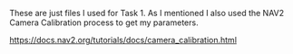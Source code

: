 These are just files I used for Task 1. As I mentioned I also used the NAV2 Camera Calibration process to get my parameters. 

https://docs.nav2.org/tutorials/docs/camera_calibration.html
